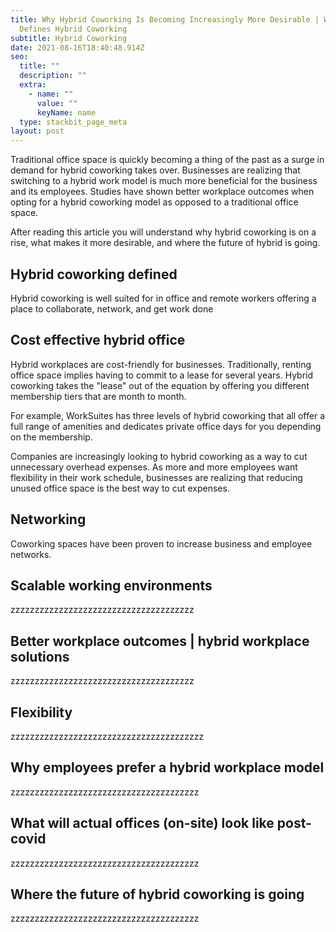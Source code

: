 ```yaml
---
title: Why Hybrid Coworking Is Becoming Increasingly More Desirable | What
  Defines Hybrid Coworking
subtitle: Hybrid Coworking
date: 2021-08-16T18:40:48.914Z
seo:
  title: ""
  description: ""
  extra:
    - name: ""
      value: ""
      keyName: name
  type: stackbit_page_meta
layout: post
---
```

Traditional office space is quickly becoming a thing of the past as a surge in demand for hybrid coworking takes over. Businesses are realizing that switching to a hybrid work model is much more beneficial for the business and its employees. Studies have shown better workplace outcomes when opting for a hybrid coworking model as opposed to a traditional office space.

After reading this article you will understand why hybrid coworking is on a rise, what makes it more desirable, and where the future of hybrid is going.

## Hybrid coworking defined

Hybrid coworking is well suited for in office and remote workers offering a place to collaborate, network, and get work done

## Cost effective hybrid office

Hybrid workplaces are cost-friendly for businesses. Traditionally, renting office space implies having to commit to a lease for several years. Hybrid coworking takes the "lease" out of the equation by offering you different membership tiers that are month to month. 

For example, WorkSuites has three levels of hybrid coworking that all offer a full range of amenities and dedicates private office days for you depending on the membership. 

Companies are increasingly looking to hybrid coworking as a way to cut unnecessary overhead expenses. As more and more employees want flexibility in their work schedule, businesses are realizing that reducing unused office space is the best way to cut expenses.



## Networking

Coworking spaces have been proven to increase business and employee networks. 

## Scalable working environments

zzzzzzzzzzzzzzzzzzzzzzzzzzzzzzzzzzzzzz

## Better workplace outcomes | hybrid workplace solutions

zzzzzzzzzzzzzzzzzzzzzzzzzzzzzzzzzzzzzz

## Flexibility

zzzzzzzzzzzzzzzzzzzzzzzzzzzzzzzzzzzzzzzz

## Why employees prefer a hybrid workplace model

zzzzzzzzzzzzzzzzzzzzzzzzzzzzzzzzzzzzzzz

## What will actual offices (on-site) look like post-covid

zzzzzzzzzzzzzzzzzzzzzzzzzzzzzzzzzzzzzzz

## Where the future of hybrid coworking is going

zzzzzzzzzzzzzzzzzzzzzzzzzzzzzzzzzzzzzzz